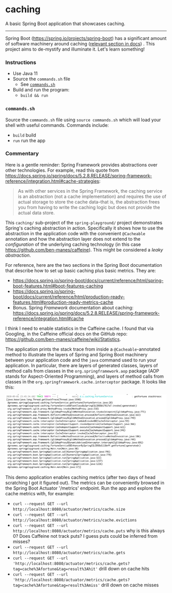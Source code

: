 # caching

A basic Spring Boot application that showcases caching.

---

Spring Boot (<https://spring.io/projects/spring-boot>) has a significant amount of software machinery around
caching ([relevant section in docs](https://docs.spring.io/spring-boot/docs/current/reference/html/spring-boot-features.html#boot-features-caching))
. This project aims to de-mystify and illuminate it. Let's learn something!

### Instructions

* Use Java 11
* Source the `commands.sh` file
    * See [`commands.sh`](#commandssh)
* Build and run the program:
    * `build && run`

### `commands.sh`

Source the `commands.sh` file using `source commands.sh` which will load your shell with useful commands. Commands
include:

* `build` build
* `run` run the app

### Commentary

Here is a gentle reminder: Spring Framework provides abstractions over other technologies. For example, read this quote
from <https://docs.spring.io/spring/docs/5.2.8.RELEASE/spring-framework-reference/integration.html#cache-strategies>:

> As with other services in the Spring Framework, the caching service is an abstraction (not a cache implementation) and requires the use of actual storage to store the cache data–that is, the abstraction frees you from having to write the caching logic but does not provide the actual data store.

This `caching/` sub-project of the `spring-playground/` project demonstrates Spring's caching abstraction in action.
Specifically it shows how to use the abstraction in the application code with the convenient `@Cacheable` annotation and
how the abstraction layer does not extend to the *configuration* of the underlying caching technology (in this case
<https://github.com/ben-manes/caffeine>). This might be considered a *leaky abstraction*.

For reference, here are the two sections in the Spring Boot documentation that describe how to set up basic caching plus
basic metrics. They are:

* <https://docs.spring.io/spring-boot/docs/current/reference/html/spring-boot-features.html#boot-features-caching>
* <https://docs.spring.io/spring-boot/docs/current/reference/html/production-ready-features.html#production-ready-metrics-cache>
* Bonus. Spring *Framework* documentation about
  caching: <https://docs.spring.io/spring/docs/5.2.8.RELEASE/spring-framework-reference/integration.html#cache>

I think I need to enable statistics in the Caffeine cache. I found that via Googling, in the Caffeine official docs on
the GitHub repo: <https://github.com/ben-manes/caffeine/wiki/Statistics>.

The application prints the stack trace from inside a `@Cacheable`-annotated method to illustrate the layers of Spring
and Spring Boot machinery between your application code and the `java` command used to run your application. In
particular, there are layers of generated classes, layers of method calls from classes in the `org.springframework.aop`
package (AOP stands for Aspect-Oriented Programming), and layers of method calls from classes in
the `org.springframework.cache.interceptor`
package. It looks like this:

![stack trace](screenshots/stack-trace.png)

This demo application enables caching metrics (after two days of head scratching I got it figured out). The metrics can
be conveniently browsed in the Spring Boot Actuator '/metrics' endpoint. Run the app and explore the cache metrics with,
for example:

* `curl --request GET --url http://localhost:8080/actuator/metrics/cache.size`
* `curl --request GET --url http://localhost:8080/actuator/metrics/cache.evictions`
* `curl --request GET --url http://localhost:8080/actuator/metrics/cache.puts` why is this always 0? Does Caffeine not
  track puts? I guess puts could be inferred from misses?
* `curl --request GET --url http://localhost:8080/actuator/metrics/cache.gets`
* `curl --request GET --url 'http://localhost:8080/actuator/metrics/cache.gets?tag=cache%3Afortune&tag=result%3Ahit'`
  drill down on cache hits
* `curl --request GET --url 'http://localhost:8080/actuator/metrics/cache.gets?tag=cache%3Afortune&tag=result%3Amiss'`
  drill down on cache misses 
